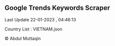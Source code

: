 

## Google Trends Keywords Scraper 
 
Last Update 22-01-2023 , 04:46:13

Country List :
VIETNAM.json



© Abdul Muttaqin 
